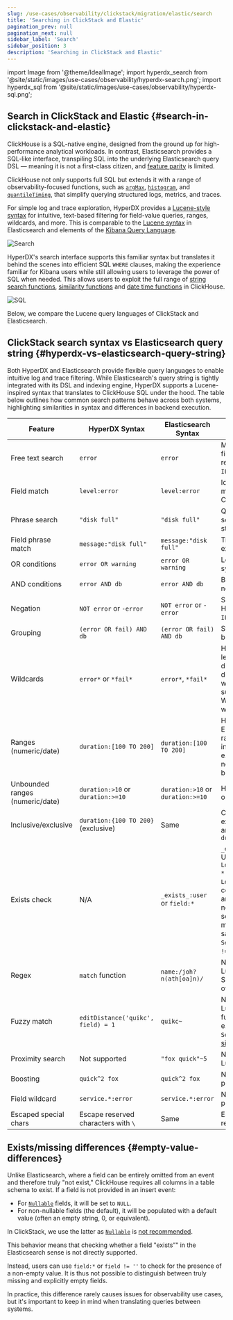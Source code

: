 ```yaml
---
slug: /use-cases/observability/clickstack/migration/elastic/search
title: 'Searching in ClickStack and Elastic'
pagination_prev: null
pagination_next: null
sidebar_label: 'Search'
sidebar_position: 3
description: 'Searching in ClickStack and Elastic'
---
```


import Image from '@theme/IdealImage';
import hyperdx_search from '@site/static/images/use-cases/observability/hyperdx-search.png';
import hyperdx_sql from '@site/static/images/use-cases/observability/hyperdx-sql.png';


## Search in ClickStack and Elastic {#search-in-clickstack-and-elastic}

ClickHouse is a SQL-native engine, designed from the ground up for high-performance analytical workloads. In contrast, Elasticsearch provides a SQL-like interface, transpiling SQL into the underlying Elasticsearch query DSL — meaning it is not a first-class citizen, and [feature parity](https://www.elastic.co/docs/explore-analyze/query-filter/languages/sql-limitations) is limited. 

ClickHouse not only supports full SQL but extends it with a range of observability-focused functions, such as [`argMax`](/sql-reference/aggregate-functions/reference/argmax), [`histogram`](/sql-reference/aggregate-functions/parametric-functions#histogram), and [`quantileTiming`](/sql-reference/aggregate-functions/reference/quantiletiming), that simplify querying structured logs, metrics, and traces.

For simple log and trace exploration, HyperDX provides a [Lucene-style syntax](/use-cases/observability/clickstack/search) for intuitive, text-based filtering for field-value queries, ranges, wildcards, and more. This is comparable to the [Lucene syntax](https://www.elastic.co/docs/reference/query-languages/query-dsl/query-dsl-query-string-query#query-string-syntax) in Elasticsearch and elements of the [Kibana Query Language](https://www.elastic.co/docs/reference/query-languages/kql).

<Image img={hyperdx_search} alt="Search" size="lg"/>

HyperDX's search interface supports this familiar syntax but translates it behind the scenes into efficient SQL `WHERE` clauses, making the experience familiar for Kibana users while still allowing users to leverage the power of SQL when needed. This allows users to exploit the full range of [string search functions](/sql-reference/functions/string-search-functions), [similarity functions](/sql-reference/functions/string-functions#stringjaccardindex) and [date time functions](/sql-reference/functions/date-time-functions) in ClickHouse.

<Image img={hyperdx_sql} alt="SQL" size="lg"/>

Below, we compare the Lucene query languages of ClickStack and Elasticsearch.

## ClickStack search syntax vs Elasticsearch query string {#hyperdx-vs-elasticsearch-query-string}

Both HyperDX and Elasticsearch provide flexible query languages to enable intuitive log and trace filtering. While Elasticsearch's query string is tightly integrated with its DSL and indexing engine, HyperDX supports a Lucene-inspired syntax that translates to ClickHouse SQL under the hood. The table below outlines how common search patterns behave across both systems, highlighting similarities in syntax and differences in backend execution.

| **Feature** | **HyperDX Syntax** | **Elasticsearch Syntax** | **Comments** |
|-------------------------|----------------------------------------|----------------------------------------|--------------|
| Free text search        | `error` | `error` | Matches across all indexed fields; in ClickStack this is rewritten to a multi-field SQL `ILIKE`. |
| Field match             | `level:error` | `level:error` | Identical syntax. HyperDX matches exact field values in ClickHouse. |
| Phrase search           | `"disk full"` | `"disk full"` | Quoted text matches an exact sequence; ClickHouse uses string equality or `ILIKE`. |
| Field phrase match      | `message:"disk full"` | `message:"disk full"` | Translates to SQL `ILIKE` or exact match. |
| OR conditions           | `error OR warning` | `error OR warning` | Logical OR of terms; both systems support this natively. |
| AND conditions          | `error AND db` | `error AND db` | Both translate to intersection; no difference in user syntax. |
| Negation                | `NOT error` or `-error` | `NOT error` or `-error` | Supported identically; HyperDX converts to SQL `NOT ILIKE`. |
| Grouping                | `(error OR fail) AND db` | `(error OR fail) AND db` | Standard Boolean grouping in both. |
| Wildcards               | `error*` or `*fail*` | `error*`, `*fail*` | HyperDX supports leading/trailing wildcards; ES disables leading wildcards by default for perf. Wildcards within terms are not supported, e.g., `f*ail.` Wildcards must be applied with a field match.|
| Ranges (numeric/date)   | `duration:[100 TO 200]` | `duration:[100 TO 200]` | HyperDX uses SQL `BETWEEN`; Elasticsearch expands to range queries. Unbounded `*` in ranges are not supported e.g. `duration:[100 TO *]`. If needed use `Unbounded ranges` below.|
| Unbounded ranges (numeric/date)   | `duration:>10` or `duration:>=10` | `duration:>10` or `duration:>=10` | HyperDX uses standard SQL operators|
| Inclusive/exclusive     | `duration:{100 TO 200}` (exclusive)    | Same                                   | Curly brackets denote exclusive bounds. `*` in ranges are not supported. e.g. `duration:[100 TO *]`|
| Exists check            | N/A                       | `_exists_:user` or `field:*` | `_exists_` is not supported. Use `LogAttributes.log.file.path: *` for `Map` columns e.g. `LogAttributes`. For root columns, these have to exist and will have a default value if not included in the event. To search for default values or missing columns use the same syntax as Elasticsearch ` ServiceName:*` or `ServiceName != ''`. |
| Regex                   |      `match` function          | `name:/joh?n(ath[oa]n)/` | Not currently supported in Lucene syntax. Users can use SQL and the [`match`](/sql-reference/functions/string-search-functions#match) function or other [string search functions](/sql-reference/functions/string-search-functions).|
| Fuzzy match             |      `editDistance('quikc', field) = 1` | `quikc~` | Not currently supported in Lucene syntax. Distance functions can be used in SQL e.g. `editDistance('rror', SeverityText) = 1` or [other similarity functions](/sql-reference/functions/string-functions#jarosimilarity). |
| Proximity search        | Not supported                       | `"fox quick"~5` | Not currently supported in Lucene syntax. |
| Boosting                | `quick^2 fox` | `quick^2 fox` | Not supported in HyperDX at present. |
| Field wildcard          | `service.*:error` | `service.*:error` | Not supported in HyperDX at present. |
| Escaped special chars   | Escape reserved characters with `\` | Same      | Escaping required for reserved symbols. |


## Exists/missing differences {#empty-value-differences}

Unlike Elasticsearch, where a field can be entirely omitted from an event and therefore truly "not exist," ClickHouse requires all columns in a table schema to exist. If a field is not provided in an insert event:

- For [`Nullable`](/sql-reference/data-types/nullable) fields, it will be set to `NULL`.
- For non-nullable fields (the default), it will be populated with a default value (often an empty string, 0, or equivalent).

In ClickStack, we use the latter as [`Nullable`](/sql-reference/data-types/nullable) is [not recommended](/optimize/avoid-nullable-columns).

This behavior means that checking whether a field "exists”" in the Elasticsearch sense is not directly supported. 

Instead, users can use `field:*` or `field != ''` to check for the presence of a non-empty value. It is thus not possible to distinguish between truly missing and explicitly empty fields.

In practice, this difference rarely causes issues for observability use cases, but it's important to keep in mind when translating queries between systems.
